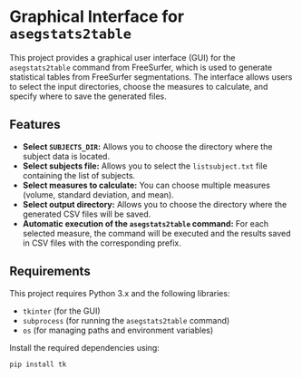 # Graphical Interface for `asegstats2table`

This project provides a graphical user interface (GUI) for the `asegstats2table` command from FreeSurfer, which is used to generate statistical tables from FreeSurfer segmentations. The interface allows users to select the input directories, choose the measures to calculate, and specify where to save the generated files.

## Features

- **Select `SUBJECTS_DIR`:** Allows you to choose the directory where the subject data is located.
- **Select subjects file:** Allows you to select the `listsubject.txt` file containing the list of subjects.
- **Select measures to calculate:** You can choose multiple measures (volume, standard deviation, and mean).
- **Select output directory:** Allows you to choose the directory where the generated CSV files will be saved.
- **Automatic execution of the `asegstats2table` command:** For each selected measure, the command will be executed and the results saved in CSV files with the corresponding prefix.

## Requirements

This project requires Python 3.x and the following libraries:

- `tkinter` (for the GUI)
- `subprocess` (for running the `asegstats2table` command)
- `os` (for managing paths and environment variables)

Install the required dependencies using:

```bash
pip install tk

